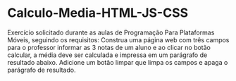 # Calculo-Media-HTML-JS-CSS
Exercício solicitado durante as aulas de Programação Para Plataformas Móveis, seguindo os requisitos:
Construa uma página web com três campos para o professor informar as 3 notas de
um aluno e ao clicar no botão calcular, a média deve ser calculada e impressa em
um parágrafo de resultado abaixo. Adicione um botão limpar que limpa os campos e
apaga o parágrafo de resultado.
